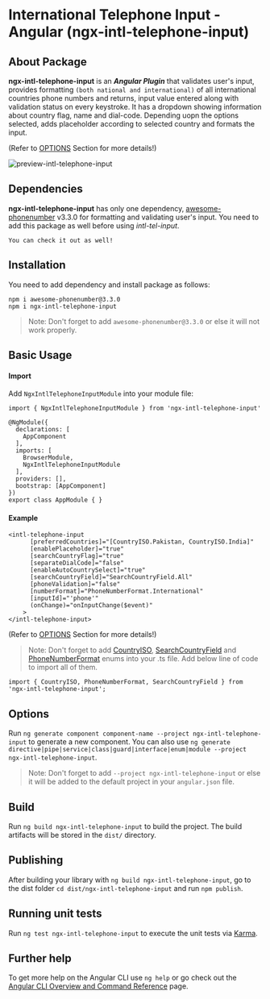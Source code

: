 # International Telephone Input - Angular (ngx-intl-telephone-input)

## About Package

**ngx-intl-telephone-input** is an **_Angular Plugin_** that validates user's input, provides formatting `(both national and international)` of all international countries phone numbers and returns, input value entered along with validation status on every keystroke. It has a dropdown showing information about country flag, name and dial-code. Depending uopn the options selected, adds placeholder according to selected country and formats the input.

(Refer to [OPTIONS](https://github.com/okashakhan4141/ngx-intel-telephone-input/blob/master/projects/ngx-intl-telephone-input/README.md#options) Section for more details!)

![preview-intl-telephone-input](https://user-images.githubusercontent.com/71649242/190262842-94e5d702-e519-470d-818c-b08172ea8ee5.PNG)

## Dependencies

**ngx-intl-telephone-input** has only one dependency, [awesome-phonenumber](https://www.npmjs.com/package/awesome-phonenumber) v3.3.0 for formatting and validating user's input. You need to add this package as well before using _intl-tel-input_.

`You can check it out as well!`

## Installation

You need to add dependency and install package as follows:

```
npm i awesome-phonenumber@3.3.0
npm i ngx-intl-telephone-input
```

> Note: Don't forget to add `awesome-phonenumber@3.3.0` or else it will not work properly.

## Basic Usage

#### Import

Add `NgxIntlTelephoneInputModule` into your module file:

```
import { NgxIntlTelephoneInputModule } from 'ngx-intl-telephone-input'
```

```
@NgModule({
  declarations: [
    AppComponent
  ],
  imports: [
    BrowserModule,
    NgxIntlTelephoneInputModule
  ],
  providers: [],
  bootstrap: [AppComponent]
})
export class AppModule { }
```

#### Example

```
<intl-telephone-input
      [preferredCountries]="[CountryISO.Pakistan, CountryISO.India]"
      [enablePlaceholder]="true"
      [searchCountryFlag]="true"
      [separateDialCode]="false"
      [enableAutoCountrySelect]="true"
      [searchCountryField]="SearchCountryField.All"
      [phoneValidation]="false"
      [numberFormat]="PhoneNumberFormat.International"
      [inputId]="'phone'"
      (onChange)="onInputChange($event)"
    >
</intl-telephone-input>
```

(Refer to [OPTIONS](https://github.com/okashakhan4141/ngx-intel-telephone-input/blob/master/projects/ngx-intl-telephone-input/README.md#options) Section for more details!)

> Note: Don't forget to add [CountryISO](https://github.com/okashakhan4141/ngx-intel-telephone-input/blob/master/projects/ngx-intl-telephone-input/src/data/country-iso.enum.ts), [SearchCountryField](https://github.com/okashakhan4141/ngx-intel-telephone-input/blob/master/projects/ngx-intl-telephone-input/src/data/searchCountryField.enum.ts) and [PhoneNumberFormat](https://github.com/okashakhan4141/ngx-intel-telephone-input/blob/master/projects/ngx-intl-telephone-input/src/data/phoneNumberFormat.enum.ts) enums into your .ts file. Add below line of code to import all of them.

```
import { CountryISO, PhoneNumberFormat, SearchCountryField } from 'ngx-intl-telephone-input';
```

## Options

Run `ng generate component component-name --project ngx-intl-telephone-input` to generate a new component. You can also use `ng generate directive|pipe|service|class|guard|interface|enum|module --project ngx-intl-telephone-input`.

> Note: Don't forget to add `--project ngx-intl-telephone-input` or else it will be added to the default project in your `angular.json` file.

## Build

Run `ng build ngx-intl-telephone-input` to build the project. The build artifacts will be stored in the `dist/` directory.

## Publishing

After building your library with `ng build ngx-intl-telephone-input`, go to the dist folder `cd dist/ngx-intl-telephone-input` and run `npm publish`.

## Running unit tests

Run `ng test ngx-intl-telephone-input` to execute the unit tests via [Karma](https://karma-runner.github.io).

## Further help

To get more help on the Angular CLI use `ng help` or go check out the [Angular CLI Overview and Command Reference](https://angular.io/cli) page.
